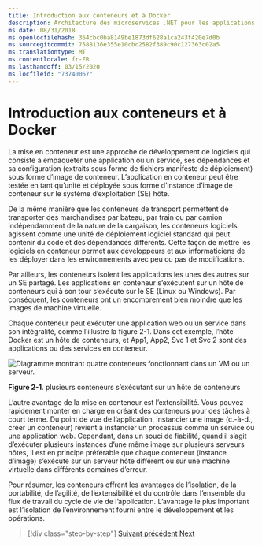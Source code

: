 ```yaml
---
title: Introduction aux conteneurs et à Docker
description: Architecture des microservices .NET pour les applications .NET en conteneur | Introduction aux conteneurs et à Docker
ms.date: 08/31/2018
ms.openlocfilehash: 364cbc0ba8149be1873df628a1ca243f420e7d0b
ms.sourcegitcommit: 7588136e355e10cbc2582f389c90c127363c02a5
ms.translationtype: MT
ms.contentlocale: fr-FR
ms.lasthandoff: 03/15/2020
ms.locfileid: "73740067"
---
```

# <a name="introduction-to-containers-and-docker"></a>Introduction aux conteneurs et à Docker

La mise en conteneur est une approche de développement de logiciels qui consiste à empaqueter une application ou un service, ses dépendances et sa configuration (extraits sous forme de fichiers manifeste de déploiement) sous forme d’image de conteneur. L’application en conteneur peut être testée en tant qu’unité et déployée sous forme d’instance d’image de conteneur sur le système d’exploitation (SE) hôte.

De la même manière que les conteneurs de transport permettent de transporter des marchandises par bateau, par train ou par camion indépendamment de la nature de la cargaison, les conteneurs logiciels agissent comme une unité de déploiement logiciel standard qui peut contenir du code et des dépendances différents. Cette façon de mettre les logiciels en conteneur permet aux développeurs et aux informaticiens de les déployer dans les environnements avec peu ou pas de modifications.

Par ailleurs, les conteneurs isolent les applications les unes des autres sur un SE partagé. Les applications en conteneur s’exécutent sur un hôte de conteneurs qui à son tour s’exécute sur le SE (Linux ou Windows). Par conséquent, les conteneurs ont un encombrement bien moindre que les images de machine virtuelle.

Chaque conteneur peut exécuter une application web ou un service dans son intégralité, comme l’illustre la figure 2-1. Dans cet exemple, l’hôte Docker est un hôte de conteneurs, et App1, App2, Svc 1 et Svc 2 sont des applications ou des services en conteneur.

![Diagramme montrant quatre conteneurs fonctionnant dans un VM ou un serveur.](./media/index/multiple-containers-single-host.png)

**Figure 2-1**. plusieurs conteneurs s’exécutant sur un hôte de conteneurs

L’autre avantage de la mise en conteneur est l’extensibilité. Vous pouvez rapidement monter en charge en créant des conteneurs pour des tâches à court terme. Du point de vue de l’application, instancier une image (c.-à-d., créer un conteneur) revient à instancier un processus comme un service ou une application web. Cependant, dans un souci de fiabilité, quand il s’agit d’exécuter plusieurs instances d’une même image sur plusieurs serveurs hôtes, il est en principe préférable que chaque conteneur (instance d’image) s’exécute sur un serveur hôte différent ou sur une machine virtuelle dans différents domaines d’erreur.

Pour résumer, les conteneurs offrent les avantages de l’isolation, de la portabilité, de l’agilité, de l’extensibilité et du contrôle dans l’ensemble du flux de travail du cycle de vie de l’application. L’avantage le plus important est l’isolation de l’environnement fourni entre le développement et les opérations.

>[!div class="step-by-step"]
>[Suivant précédent](../index.md)
>[Next](docker-defined.md)
